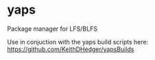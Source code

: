 # yaps
Package manager for LFS/BLFS

Use in conjuction with the yaps build scripts here:
https://github.com/KeithDHedger/yapsBuilds